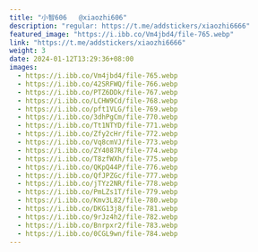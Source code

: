 ```yaml
---
title: "小智606   @xiaozhi606"
description: "regular: https://t.me/addstickers/xiaozhi6666"
featured_image: "https://i.ibb.co/Vm4jbd4/file-765.webp"
link: "https://t.me/addstickers/xiaozhi6666"
weight: 3
date: 2024-01-12T13:29:36+08:00
images:
  - https://i.ibb.co/Vm4jbd4/file-765.webp
  - https://i.ibb.co/42SRFWQ/file-766.webp
  - https://i.ibb.co/PTZ6DDk/file-767.webp
  - https://i.ibb.co/LCHW9Cd/file-768.webp
  - https://i.ibb.co/pft1VLG/file-769.webp
  - https://i.ibb.co/3dhPgCm/file-770.webp
  - https://i.ibb.co/Tt1NTYD/file-771.webp
  - https://i.ibb.co/Zfy2cHr/file-772.webp
  - https://i.ibb.co/Vq8cmVJ/file-773.webp
  - https://i.ibb.co/ZY4087R/file-774.webp
  - https://i.ibb.co/T8zfWXh/file-775.webp
  - https://i.ibb.co/QKpQ44P/file-776.webp
  - https://i.ibb.co/QfJPZGc/file-777.webp
  - https://i.ibb.co/jTYz2NR/file-778.webp
  - https://i.ibb.co/PmLZs1T/file-779.webp
  - https://i.ibb.co/Kmv3L82/file-780.webp
  - https://i.ibb.co/DKG13j8/file-781.webp
  - https://i.ibb.co/9rJz4h2/file-782.webp
  - https://i.ibb.co/Bnrpxr2/file-783.webp
  - https://i.ibb.co/0CGL9wn/file-784.webp
---
```

